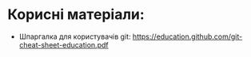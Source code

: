 # Корисні матеріали: 

* Шпаргалка для користувачів git: https://education.github.com/git-cheat-sheet-education.pdf

